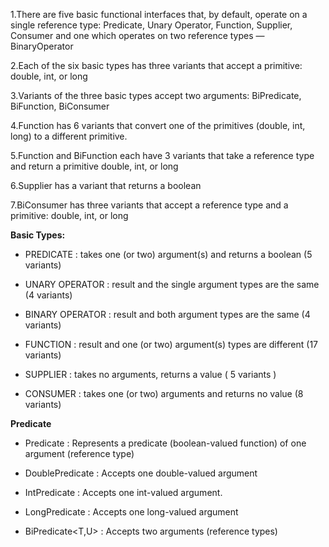 



1.There are five basic functional interfaces that, by default, operate on a single reference type: Predicate, Unary Operator, Function, Supplier, Consumer and one which operates on two reference types — BinaryOperator

2.Each of the six basic types has three variants that accept a primitive: double, int, or long

3.Variants of the three basic types accept two arguments: BiPredicate, BiFunction, BiConsumer

4.Function has 6 variants that convert one of the primitives (double, int, long) to a different primitive.

5.Function and BiFunction each have 3 variants that take a reference type and return a primitive double, int, or long

6.Supplier has a variant that returns a boolean

7.BiConsumer has three variants that accept a reference type and a primitive: double, int, or long

**Basic Types:**

- PREDICATE               : 	takes one (or two) argument(s) and returns a boolean (5 variants)

- UNARY OPERATOR          : 	result and the single argument types are the same (4 variants)

- BINARY OPERATOR         : 	result and both argument types are the same (4 variants)

- FUNCTION                : 	result and one (or two) argument(s) types are different (17 variants)

- SUPPLIER                : 	takes no arguments, returns a value ( 5 variants )

- CONSUMER                : 	takes one (or two) arguments and returns no value (8 variants)

**Predicate**    

- Predicate<T> : Represents a predicate (boolean-valued function) of one argument  (reference type)

- DoublePredicate : Accepts one double-valued argument

- IntPredicate : Accepts one int-valued argument.

- LongPredicate : Accepts one long-valued argument

- BiPredicate<T,U> : Accepts two arguments  (reference types)
